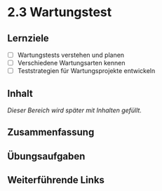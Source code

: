 # 2.3 Wartungstest

## Lernziele

- [ ] Wartungstests verstehen und planen
- [ ] Verschiedene Wartungsarten kennen
- [ ] Teststrategien für Wartungsprojekte entwickeln

## Inhalt

_Dieser Bereich wird später mit Inhalten gefüllt._

## Zusammenfassung

## Übungsaufgaben

## Weiterführende Links
